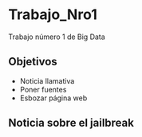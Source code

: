 # Trabajo_Nro1
Trabajo número 1 de Big Data

## Objetivos
* Noticia llamativa
* Poner fuentes
* Esbozar página web
## Noticia sobre el jailbreak
